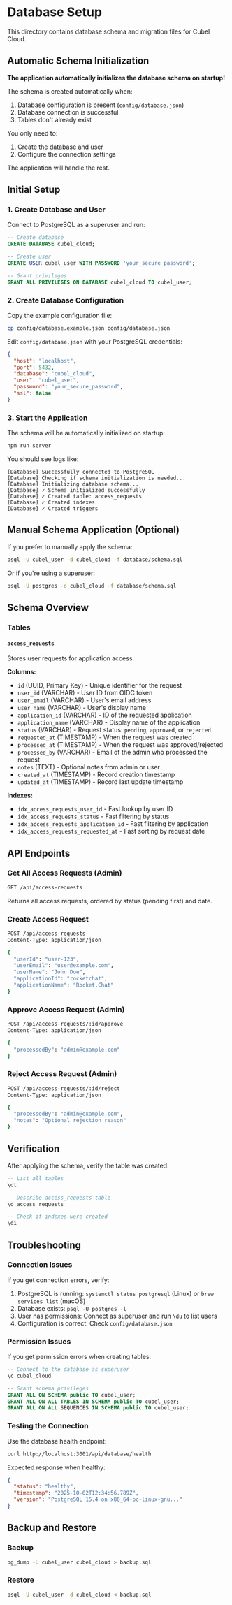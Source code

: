 # Database Setup

This directory contains database schema and migration files for Cubel Cloud.

## Automatic Schema Initialization

**The application automatically initializes the database schema on startup!**

The schema is created automatically when:

1. Database configuration is present (`config/database.json`)
2. Database connection is successful
3. Tables don't already exist

You only need to:

1. Create the database and user
2. Configure the connection settings

The application will handle the rest.

## Initial Setup

### 1. Create Database and User

Connect to PostgreSQL as a superuser and run:

```sql
-- Create database
CREATE DATABASE cubel_cloud;

-- Create user
CREATE USER cubel_user WITH PASSWORD 'your_secure_password';

-- Grant privileges
GRANT ALL PRIVILEGES ON DATABASE cubel_cloud TO cubel_user;
```

### 2. Create Database Configuration

Copy the example configuration file:

```bash
cp config/database.example.json config/database.json
```

Edit `config/database.json` with your PostgreSQL credentials:

```json
{
  "host": "localhost",
  "port": 5432,
  "database": "cubel_cloud",
  "user": "cubel_user",
  "password": "your_secure_password",
  "ssl": false
}
```

### 3. Start the Application

The schema will be automatically initialized on startup:

```bash
npm run server
```

You should see logs like:

```
[Database] Successfully connected to PostgreSQL
[Database] Checking if schema initialization is needed...
[Database] Initializing database schema...
[Database] ✓ Schema initialized successfully
[Database] ✓ Created table: access_requests
[Database] ✓ Created indexes
[Database] ✓ Created triggers
```

## Manual Schema Application (Optional)

If you prefer to manually apply the schema:

```bash
psql -U cubel_user -d cubel_cloud -f database/schema.sql
```

Or if you're using a superuser:

```bash
psql -U postgres -d cubel_cloud -f database/schema.sql
```

## Schema Overview

### Tables

#### `access_requests`

Stores user requests for application access.

**Columns:**

- `id` (UUID, Primary Key) - Unique identifier for the request
- `user_id` (VARCHAR) - User ID from OIDC token
- `user_email` (VARCHAR) - User's email address
- `user_name` (VARCHAR) - User's display name
- `application_id` (VARCHAR) - ID of the requested application
- `application_name` (VARCHAR) - Display name of the application
- `status` (VARCHAR) - Request status: `pending`, `approved`, or `rejected`
- `requested_at` (TIMESTAMP) - When the request was created
- `processed_at` (TIMESTAMP) - When the request was approved/rejected
- `processed_by` (VARCHAR) - Email of the admin who processed the request
- `notes` (TEXT) - Optional notes from admin or user
- `created_at` (TIMESTAMP) - Record creation timestamp
- `updated_at` (TIMESTAMP) - Record last update timestamp

**Indexes:**

- `idx_access_requests_user_id` - Fast lookup by user ID
- `idx_access_requests_status` - Fast filtering by status
- `idx_access_requests_application_id` - Fast filtering by application
- `idx_access_requests_requested_at` - Fast sorting by request date

## API Endpoints

### Get All Access Requests (Admin)

```bash
GET /api/access-requests
```

Returns all access requests, ordered by status (pending first) and date.

### Create Access Request

```bash
POST /api/access-requests
Content-Type: application/json

{
  "userId": "user-123",
  "userEmail": "user@example.com",
  "userName": "John Doe",
  "applicationId": "rocketchat",
  "applicationName": "Rocket.Chat"
}
```

### Approve Access Request (Admin)

```bash
POST /api/access-requests/:id/approve
Content-Type: application/json

{
  "processedBy": "admin@example.com"
}
```

### Reject Access Request (Admin)

```bash
POST /api/access-requests/:id/reject
Content-Type: application/json

{
  "processedBy": "admin@example.com",
  "notes": "Optional rejection reason"
}
```

## Verification

After applying the schema, verify the table was created:

```sql
-- List all tables
\dt

-- Describe access_requests table
\d access_requests

-- Check if indexes were created
\di
```

## Troubleshooting

### Connection Issues

If you get connection errors, verify:

1. PostgreSQL is running: `systemctl status postgresql` (Linux) or `brew services list` (macOS)
2. Database exists: `psql -U postgres -l`
3. User has permissions: Connect as superuser and run `\du` to list users
4. Configuration is correct: Check `config/database.json`

### Permission Issues

If you get permission errors when creating tables:

```sql
-- Connect to the database as superuser
\c cubel_cloud

-- Grant schema privileges
GRANT ALL ON SCHEMA public TO cubel_user;
GRANT ALL ON ALL TABLES IN SCHEMA public TO cubel_user;
GRANT ALL ON ALL SEQUENCES IN SCHEMA public TO cubel_user;
```

### Testing the Connection

Use the database health endpoint:

```bash
curl http://localhost:3001/api/database/health
```

Expected response when healthy:

```json
{
  "status": "healthy",
  "timestamp": "2025-10-02T12:34:56.789Z",
  "version": "PostgreSQL 15.4 on x86_64-pc-linux-gnu..."
}
```

## Backup and Restore

### Backup

```bash
pg_dump -U cubel_user cubel_cloud > backup.sql
```

### Restore

```bash
psql -U cubel_user -d cubel_cloud < backup.sql
```
